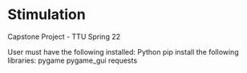 # Stimulation
Capstone Project - TTU Spring 22

User must have the following installed: Python
pip install the following libraries:
  pygame
  pygame_gui
  requests
  
